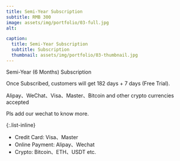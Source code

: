 ```yaml
---
title: Semi-Year Subscription
subtitle: RMB 300
image: assets/img/portfolio/03-full.jpg
alt:

caption:
  title: Semi-Year Subscription
  subtitle: Subscription
  thumbnail: assets/img/portfolio/03-thumbnail.jpg
---
```

Semi-Year (6 Months) Subscription

Once Subscribed, customers will get 182 days + 7 days (Free Trial).

Alipay、WeChat、Visa、Master、Bitcoin and other crypto currencies accepted

Pls add our wechat to know more.

{:.list-inline}
- Credit Card: Visa、Master
- Online Payment: Alipay、Wechat
- Crypto: Bitcoin、ETH、USDT etc.
